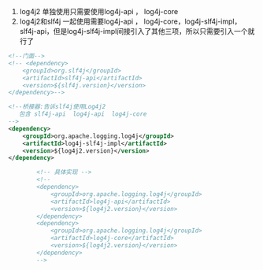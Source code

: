 1. log4j2 单独使用只需要使用log4j-api ， log4j-core
2. log4j2和slf4j 一起使用需要log4j-api ， log4j-core，log4j-slf4j-impl，slf4j-api，但是log4j-slf4j-impl间接引入了其他三项，所以只需要引入一个就行了

```xml
<!--门面-->
<!-- <dependency>
    <groupId>org.slf4j</groupId>
    <artifactId>slf4j-api</artifactId>
    <version>${slf4j.version}</version>
</dependency>-->

<!--桥接器:告诉slf4j使用Log4j2
   包含 slf4j-api  log4j-api  log4j-core
-->
<dependency>
    <groupId>org.apache.logging.log4j</groupId>
    <artifactId>log4j-slf4j-impl</artifactId>
    <version>${log4j2.version}</version>
</dependency>

        <!-- 具体实现 -->
        <!--
        <dependency>
            <groupId>org.apache.logging.log4j</groupId>
            <artifactId>log4j-api</artifactId>
            <version>${log4j2.version}</version>
        </dependency>
        <dependency>
            <groupId>org.apache.logging.log4j</groupId>
            <artifactId>log4j-core</artifactId>
            <version>${log4j2.version}</version>
        </dependency>
        -->
```
